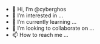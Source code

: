 - 👋 Hi, I’m @cyberghos
- 👀 I’m interested in ...
- 🌱 I’m currently learning ...
- 💞️ I’m looking to collaborate on ...
- 📫 How to reach me ...

<!---
cyberghos/cyberghos is a ✨ special ✨ repository because its `README.md` (this file) appears on your GitHub profile.
You can click the Preview link to take a look at your changes.
--->
